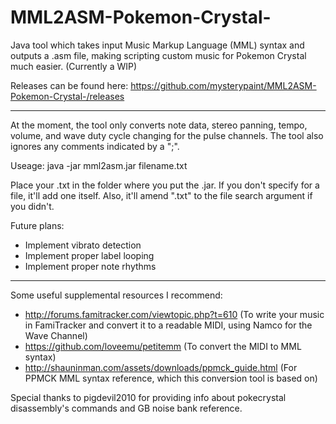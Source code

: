 # MML2ASM-Pokemon-Crystal-
Java tool which takes input Music Markup Language (MML) syntax and outputs a .asm file, making scripting custom music for Pokemon Crystal much easier. (Currently a WIP)

Releases can be found here: https://github.com/mysterypaint/MML2ASM-Pokemon-Crystal-/releases

---

At the moment, the tool only converts note data, stereo panning, tempo, volume, and wave duty cycle changing for the pulse channels. The tool also ignores any comments indicated by a ";".

Useage: java -jar mml2asm.jar filename.txt

Place your .txt in the folder where you put the .jar. If you don't specify for a file, it'll add one itself. Also, it'll amend ".txt" to the file search argument if you didn't.

Future plans:
- Implement vibrato detection
- Implement proper label looping
- Implement proper note rhythms

---

Some useful supplemental resources I recommend:
- http://forums.famitracker.com/viewtopic.php?t=610 (To write your music in FamiTracker and convert it to a readable MIDI, using Namco for the Wave Channel)
- https://github.com/loveemu/petitemm (To convert the MIDI to MML syntax)
- http://shauninman.com/assets/downloads/ppmck_guide.html (For PPMCK MML syntax reference, which this conversion tool is based on)

Special thanks to pigdevil2010 for providing info about pokecrystal disassembly's commands and GB noise bank reference.